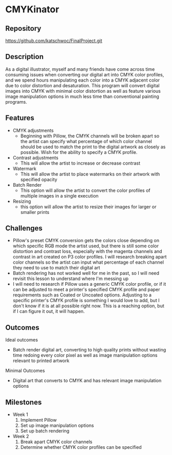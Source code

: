 # CMYKinator

## Repository
https://github.com/katschwoc/FinalProject.git

## Description
As a digital illustrator, myself and many friends have come across time consuming issues when converting our digital art into CMYK color profiles, and we spend hours manipulating each color into a CMYK adjacent color due to color distortion and desaturation. This program will convert digital images into CMYK with minimal color distortion as well as feature various image manipulation options in much less time than conventional painting programs. 

## Features
- CMYK adjustments
    - Beginning with Pillow, the CMYK channels will be broken apart so the artist can specify what percentage of which color channel should be used to match the print to the digital artwork as closely as possible. Wish for the ability to specify a CMYK profile.
- Contrast adjustments
    - This will allow the artist to increase or decrease contrast 
- Watermark
    - This will allow the artist to place watermarks on their artwork with specified opacity 
- Batch Render
    - This option will allow the artist to convert the color profiles of multiple images in a single execution
- Resizing
    - this option will allow the artist to resize their images for larger or smaller prints

## Challenges
- Pillow's preset CMYK conversion gets the colors close depending on which specific RGB mode the artist used, but there is still some color distortion and contrast loss, especially with the magenta channels and contrast in art created on P3 color profiles. I will research breaking apart color channels so the artist can input what percentage of each channel they need to use to match their digital art
- Batch rendering has not worked well for me in the past, so I will need revisit this lesson to understand where I'm messing up
- I will need to research if Pillow uses a generic CMYK color profile, or if it can be adjusted to meet a printer's specified CMYK profile and paper requirements such as Coated or Uncoated options. Adjusting to a specific printer's CMYK profile is something I would love to add, but I don't know if it is at all possible right now. This is a reaching option, but if I can figure it out, it will happen. 

## Outcomes
Ideal outcomes
- Batch render digital art, converting to high quality prints without wasting time redoing every color pixel as well as image manipulation options relevant to printed artwork

Minimal Outcomes
- Digital art that converts to CMYK and has relevant image manipulation options 

## Milestones
- Week 1
    1. Implement Pillow
    2. Set up image manipulation options
    3. Set up batch rendering
- Week 2
    1. Break apart CMYK color channels 
    2. Determine whether CMYK color profiles can be specified

